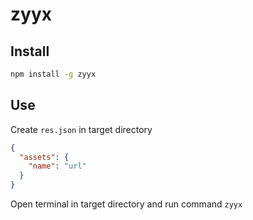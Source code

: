 # zyyx

## Install

```bash
npm install -g zyyx
```

## Use

Create `res.json` in target directory

```json
{
  "assets": {
    "name": "url"
  }
}
```

Open terminal in target directory and run command `zyyx`
